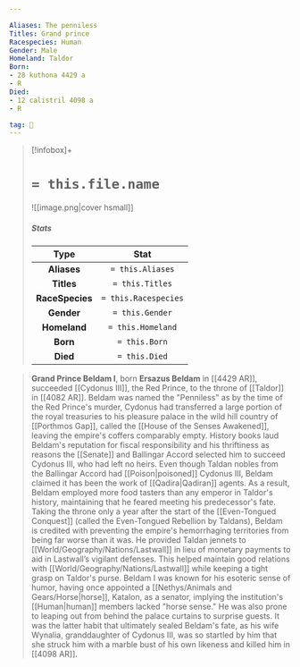 ```yaml
---

Aliases: The penniless
Titles: Grand prince
Racespecies: Human
Gender: Male
Homeland: Taldor
Born:
- 28 kuthona 4429 a
- R
Died:
- 12 calistril 4098 a
- R

tag: 👤️
---
```


> [!infobox]+
> #  `= this.file.name`
> ![[image.png|cover hsmall]]
> ##### Stats
> Type | Stat |
> :---: |:---:|
> **Aliases** | `= this.Aliases` |
> **Titles** | `= this.Titles` |
> **RaceSpecies** | `= this.Racespecies` |
> **Gender** | `= this.Gender` |
> **Homeland** | `= this.Homeland` |
> **Born** | `= this.Born` |
> **Died** | `= this.Died` |



> **Grand Prince Beldam I**, born **Ersazus Beldam** in [[4429 AR]], succeeded [[Cydonus III]], the Red Prince, to the throne of [[Taldor]] in [[4082 AR]]. Beldam was named the "Penniless" as by the time of the Red Prince's murder, Cydonus had transferred a large portion of the royal treasuries to his pleasure palace in the wild hill country of [[Porthmos Gap]], called the [[House of the Senses Awakened]], leaving the empire's coffers comparably empty. History books laud Beldam's reputation for fiscal responsibility and his thriftiness as reasons the [[Senate]] and Ballingar Accord selected him to succeed Cydonus III, who had left no heirs. 
> Even though Taldan nobles from the Ballingar Accord had [[Poison|poisoned]] Cydonus III, Beldam claimed it has been the work of [[Qadira|Qadiran]] agents. As a result, Beldam employed more food tasters than any emperor in Taldor's history, maintaining that he feared meeting his predecessor's fate.
> Taking the throne only a year after the start of the [[Even-Tongued Conquest]] (called the Even-Tongued Rebellion by Taldans), Beldam is credited with preventing the empire's hemorrhaging territories from being far worse than it was. He provided Taldan jennets to [[World/Geography/Nations/Lastwall]] in lieu of monetary payments to aid in Lastwall’s vigilant defenses. This helped maintain good relations with [[World/Geography/Nations/Lastwall]] while keeping a tight grasp on Taldor's purse.
> Beldam I was known for his esoteric sense of humor, having once appointed a [[Nethys/Animals and Gears/Horse|horse]], Katalon, as a senator, implying the institution's [[Human|human]] members lacked "horse sense." He was also prone to leaping out from behind the palace curtains to surprise guests. It was the latter habit that ultimately sealed Beldam's fate, as his wife Wynalia, granddaughter of Cydonus III, was so startled by him that she struck him with a marble bust of his own likeness and killed him in [[4098 AR]].








